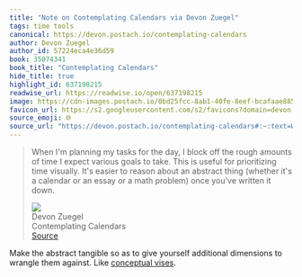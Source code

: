 ```yaml
---
title: "Note on Contemplating Calendars via Devon Zuegel"
tags: time tools
canonical: https://devon.postach.io/contemplating-calendars
author: Devon Zuegel
author_id: 57224eca4e36d59
book: 35074341
book_title: "Contemplating Calendars"
hide_title: true
highlight_id: 637198215
readwise_url: https://readwise.io/open/637198215
image: https://cdn-images.postach.io/0bd25fcc-8ab1-40fe-8eef-bcafaae885c1/cac54bb4-008f-4224-a877-e174c91b35aa/455ad37b-8e7d-4a06-92e8-7aa6736abc02.png
favicon_url: https://s2.googleusercontent.com/s2/favicons?domain=devon.postach.io
source_emoji: 🌐
source_url: "https://devon.postach.io/contemplating-calendars#:~:text=When%20I%27m%20planning,written%20it%20down."
---
```


> When I'm planning my tasks for the day, I block off the rough amounts of time I expect various goals to take. This is useful for prioritizing time visually. It's easier to reason about an abstract thing (whether it's a calendar or an essay or a math problem) once you've written it down.
> <div class="quoteback-footer"><div class="quoteback-avatar"><img class="mini-favicon" src="https://s2.googleusercontent.com/s2/favicons?domain=devon.postach.io"></div><div class="quoteback-metadata"><div class="metadata-inner"><span style="display:none">FROM:</span><div aria-label="Devon Zuegel" class="quoteback-author"> Devon Zuegel</div><div aria-label="Contemplating Calendars" class="quoteback-title"> Contemplating Calendars</div></div></div><div class="quoteback-backlink"><a target="_blank" aria-label="go to the full text of this quotation" rel="noopener" href="https://devon.postach.io/contemplating-calendars#:~:text=When%20I%27m%20planning,written%20it%20down." class="quoteback-arrow"> Source</a></div></div>

Make the abstract tangible so as to give yourself additional dimensions to wrangle them against. Like [conceptual vises](https://notes.joshbeckman.org/notes/631745604).